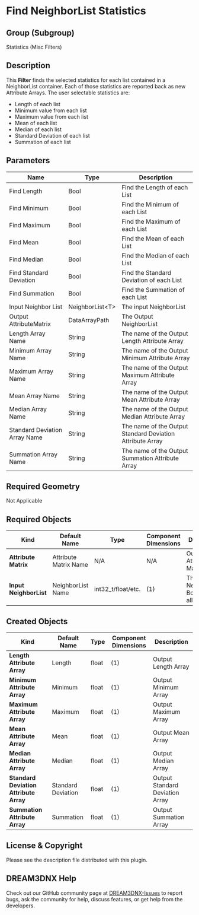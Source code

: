 # Find NeighborList Statistics

## Group (Subgroup) ##

Statistics (Misc Filters)

## Description ##

This **Filter** finds the selected statistics for each list contained in a NeighborList container. Each of those statistics are reported back as new Attribute Arrays. The user selectable statistics are:

+ Length of each list
+ Minimum value from each list
+ Maximum value from each list
+ Mean of each list
+ Median of each list
+ Standard Deviation of each list
+ Summation of each list

## Parameters ##

| Name | Type | Description |
|------|------|-------------|
| Find Length | Bool | Find the Length of each List |
| Find Minimum | Bool | Find the Minimum of each List |
| Find Maximum | Bool | Find the Maximum of each List |
| Find Mean | Bool | Find the Mean of each List |
| Find Median | Bool | Find the Median of each List |
| Find Standard Deviation | Bool | Find the Standard Deviation of each List |
| Find Summation | Bool | Find the Summation of each List |
| Input Neighbor List  | NeighborList\<T\> | The input NeighborList |
| Output AttributeMatrix  | DataArrayPath | The Output NeighborList |
| Length Array Name | String | The name of the Output Length Attribute Array |
| Minimum Array Name | String | The name of the Output Minimum Attribute Array |
| Maximum Array Name | String | The name of the Output Maximum Attribute Array |
| Mean Array Name | String | The name of the Output Mean Attribute Array |
| Median Array Name | String | The name of the Output Median Attribute Array |
| Standard Deviation Array Name | String | The name of the Output Standard Deviation Attribute Array |
| Summation Array Name | String | The name of the Output Summation Attribute Array |

## Required Geometry ###

Not Applicable

## Required Objects ##

| Kind | Default Name | Type | Component Dimensions | Description |
|------|--------------|------|----------------------|-------------|
| **Attribute Matrix** | Attribute Matrix Name | N/A | N/A | Output Attribute Matrix |
| **Input NeighborList** | NeighborList Name | int32_t/float/etc. | (1) | The input NeighborList. Boolean Not allowed. |

## Created Objects ##

| Kind | Default Name | Type | Component Dimensions | Description |
|------|--------------|------|----------------------|-------------|
| **Length Attribute Array** | Length | float | (1) | Output Length Array |
| **Minimum Attribute Array** | Minimum | float | (1) | Output Minimum Array |
| **Maximum Attribute Array** | Maximum | float | (1) | Output Maximum Array |
| **Mean Attribute Array** | Mean | float | (1) | Output Mean Array |
| **Median Attribute Array** | Median | float | (1) | Output Median Array |
| **Standard Deviation Attribute Array** | Standard Deviation | float | (1) | Output Standard Deviation Array |
| **Summation Attribute Array** | Summation | float | (1) | Output Summation Array |

## License & Copyright ##

Please see the description file distributed with this plugin.

## DREAM3DNX Help

Check out our GitHub community page at [DREAM3DNX-Issues](https://github.com/BlueQuartzSoftware/DREAM3DNX-Issues) to report bugs, ask the community for help, discuss features, or get help from the developers.


